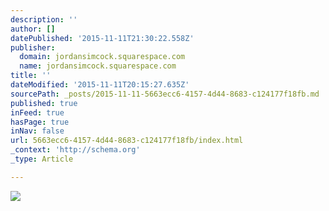 ```yaml
---
description: ''
author: []
datePublished: '2015-11-11T21:30:22.558Z'
publisher:
  domain: jordansimcock.squarespace.com
  name: jordansimcock.squarespace.com
title: ''
dateModified: '2015-11-11T20:15:27.635Z'
sourcePath: _posts/2015-11-11-5663ecc6-4157-4d44-8683-c124177f18fb.md
published: true
inFeed: true
hasPage: true
inNav: false
url: 5663ecc6-4157-4d44-8683-c124177f18fb/index.html
_context: 'http://schema.org'
_type: Article

---
```

![](https://static1.squarespace.com/static/53a555fde4b04b8d93b0249c/53a55c3de4b0b7aebb4fe573/54888f5be4b015a9c3de3c3a/1435600715634/IMG_6402.JPG?format=2500w)